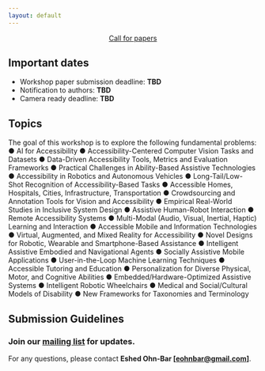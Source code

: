 ```yaml
---
layout: default
---
```


<div style="text-align: center">
<u><g8>Call for papers</g8></u>
</div>

## Important dates
- Workshop paper submission deadline: <strong>TBD</strong>
- Notification to authors: <strong>TBD</strong>
- Camera ready deadline: <strong>TBD</strong>

## Topics

The goal of this workshop is to explore the following fundamental problems:
●	            AI for Accessibility
●	            Accessibility-Centered Computer Vision Tasks and Datasets 
●	 	        Data-Driven Accessibility Tools, Metrics and Evaluation Frameworks
●	            Practical Challenges in Ability-Based Assistive Technologies 
●	            Accessibility in Robotics and Autonomous Vehicles
●	            Long-Tail/Low-Shot Recognition of Accessibility-Based Tasks
●	            Accessible Homes, Hospitals, Cities, Infrastructure, Transportation 
●	            Crowdsourcing and Annotation Tools for Vision and Accessibility
●	            Empirical Real-World Studies in Inclusive System Design
●	            Assistive Human-Robot Interaction 
●	            Remote Accessibility Systems 
●	            Multi-Modal (Audio, Visual, Inertial, Haptic) Learning and Interaction
●	            Accessible Mobile and Information Technologies
●	            Virtual, Augmented, and Mixed Reality for Accessibility
●	            Novel Designs for Robotic, Wearable and Smartphone-Based Assistance
●	            Intelligent Assistive Embodied and Navigational Agents 
●	            Socially Assistive Mobile Applications
●	            User-in-the-Loop Machine Learning Techniques
●	            Accessible Tutoring and Education
●	            Personalization for Diverse Physical, Motor, and Cognitive Abilities
●	            Embedded/Hardware-Optimized Assistive Systems
●	            Intelligent Robotic Wheelchairs
●	            Medical and Social/Cultural Models of Disability
●	            New Frameworks for Taxonomies and Terminology 


<div style="text-align: justify">

## Submission Guidelines
<div style="text-align: justify">

### Join our **[mailing list](https://staging-temp-site.github.io/staging-temp-site.gitub.io/)** for updates.
For any questions, please contact **Eshed Ohn-Bar [eohnbar@gmail.com]**.

